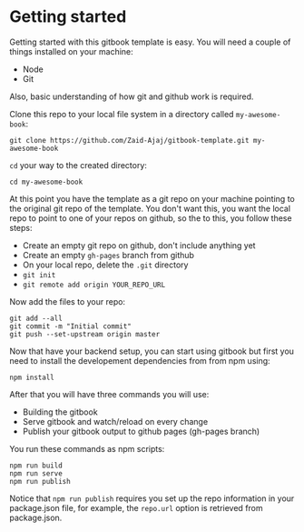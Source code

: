 # Getting started

Getting started with this gitbook template is easy. You will need a couple of things installed on your machine:

 - Node 
 - Git

Also, basic understanding of how git and github work is required.

Clone this repo to your local file system in a directory called `my-awesome-book`:
```
git clone https://github.com/Zaid-Ajaj/gitbook-template.git my-awesome-book
```

`cd` your way to the created directory:
```
cd my-awesome-book
```

At this point you have the template as a git repo on your machine pointing to the original git repo of the template. You don't want this, you want the local repo to point to one of your repos on github, so the to this, you follow these steps:

 - Create an empty git repo on github, don't include anything yet
 - Create an empty `gh-pages` branch from github
 - On your local repo, delete the `.git` directory
 - `git init`
 - `git remote add origin YOUR_REPO_URL`

Now add the files to your repo:

```
git add --all
git commit -m "Initial commit"
git push --set-upstream origin master
```
Now that have your backend setup, you can start using gitbook but first you need to install the developement dependencies from from npm using:

```
npm install
```

After that you will have three commands you will use:
- Building the gitbook
- Serve gitbook and watch/reload on every change
- Publish your gitbook output to github pages (gh-pages branch)

You run these commands as npm scripts:
```
npm run build
npm run serve
npm run publish
```

Notice that `npm run publish` requires you set up the repo information in your package.json file, for example, the `repo.url` option is retrieved from package.json. 